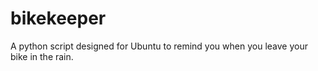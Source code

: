 # bikekeeper
A python script designed for Ubuntu to remind you when you leave your bike in the rain.
